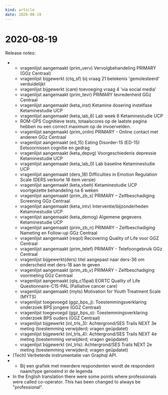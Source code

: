 ```yaml
---
kind: article
date: 2020-08-19
---
```


# 2020-08-19

Release notes:
* * vragenlijst aangemaakt (prim_verv) Vervolgbehandeling PRIMARY (GGz Centraal)
  * vragenlijst bijgewerkt (ctq_sf) bij vraag 21 betekenis 'gemolesteerd' verduidelijkt
  * vragenlijst bijgewerkt (care) toevoeging vraag 4 'via social media'
  * vragenlijst aangemaakt (prim_tevr) PRIMARY tevredenheid GGz Centraal
  * vragenlijst aangemaakt (keta_inst) Ketamine dosering instelfase Ketaminestudie UCP
  * vragenlijst aangemaakt (keta_lab_6) Lab week 6 Ketaminestudie UCP
  * ROM-GPS Cognitieve tests, totaalscores op de laatste pagina hebben nu een correct maximum op de invoervelden.
  * vragenlijst aangemaakt (prim_onlin) PRIMARY - Online contact met anderen GGz Centraal
  * vragenlijst aangemaakt (ed_15) Eating Disorder-15 (ED-15) Eetsoornissen cognitie en gedrag
  * vragenlijst aangemaakt (keta_depvg) Voorgeschiedenis depressie Ketaminestudie UCP
  * vragenlijst aangemaakt (keta_lab_0) Lab baseline Ketaminestudie UCP
  * vragenlijst aangemaakt (ders_18) Difficulties in Emotion Regulation Scale (DERS verkorte 18 item versie)
  * vragenlijst aangemaakt (keta_vbeh) Ketaminestudie UCP voortgezette behandeling na 6 weken
  * vragenlijst aangemaakt (prim_zb_s) PRIMARY – Zelfbeschadiging Screening GGz Centraal
  * vragenlijst aangemaakt (keta_intv) Interventie/bijzonderheden Ketaminestudie UCP
  * vragenlijst aangemaakt (keta_demog) Algemene gegevens Ketaminestudie UCP
  * vragenlijst aangemaakt (prim_zb_n) PRIMARY – Zelfbeschadiging Nameting en Follow-up GGz Centraal
  * vragenlijst aangemaakt (reqol) Recovering Quality of Life voor GGZ Centraal
  * vragenlijst aangemaakt (prim_telef) PRIMARY - Telefoongebruik GGz Centraal
  * vragenlijst bijgewerkt(ders) titel aangepast naar ders-36 om onderscheid met ders-18 aan te geven
  * vragenlijst aangemaakt (prim_zb_v) PRIMARY – Zelfbeschadiging voormeting GGz Centraal
  * vragenlijst aangemaakt (qlq_c15pal) EORTC Quality of Life Questionnaire-C15-PAL (Palliative cancer care)
  * vragenlijst aangemaakt (myts) Motivation for Youth Treatment Scale (MYTS)
  * vragenlijst toegevoegd (ggz_bps_j): Toestemmingsverklaring onderzoek BPS jongere (GGZ Centraal)
  * vragenlijst toegevoegd (ggz_bps_o): Toestemmingsverklaring onderzoek BPS ouders (GGZ Centraal)
  * vragenlijst bijgewerkt (inl_trls_3): Achtergrond/SES Trails NEXT 3e meting (toestemming verwijderd; vragen geüpdatet)
  * vragenlijst bijgewerkt (inl_trls_4): Achtergrond/SES Trails NEXT 4e meting (toestemming verwijderd; vragen geüpdatet)
  * vragenlijst bijgewerkt (inl_trls): Achtergrond/SES Trails NEXT 2e meting (toestemming verwijderd; vragen geüpdatet)
* (Tech) Verbeterde instrumentatie van Graphql API.
* - Bij een grafiek met meerdere respondenten wordt de respondent naam/type genoemd in de legenda
* In the English translation there were some points where professionals were called co-operator. This has been changed to always be "professional".
